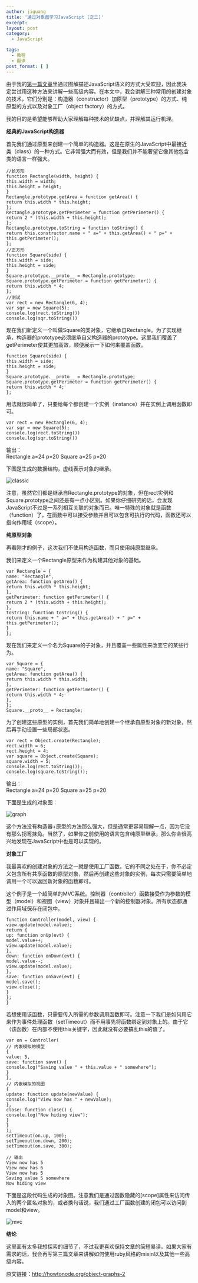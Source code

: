 ```yaml
---
author: jiguang
title: '通过对象图学习JavaScript [之二]'
excerpt:
layout: post
category:
  - JavaScript

tags:
  - 教程
  - 翻译
post_format: [ ]
---
```

由于我的[第一篇文章][1]里通过图解描述JavaScript语义的方式大受欢迎，因此我决定尝试用这种方法来讲解一些高级内容。在本文中，我会讲解三种常用的创建对象的技术，它们分别是：构造器（constructor）加原型（prototype）的方式、纯原型的方式以及对象工厂（object factory）的方式。

我的目的是希望能够帮助大家理解每种技术的优缺点，并理解其运行机理。

**经典的JavaScript构造器**

首先我们通过原型来创建一个简单的构造器。这是在原生的JavaScript中最接近类（class）的一种方式。它非常强大而有效，但是我们并不能奢望它像其他包含类的语言一样强大。

    //长方形
    function Rectangle(width, height) {
    this.width = width;
    this.height = height;
    }
    Rectangle.prototype.getArea = function getArea() {
    return this.width * this.height;
    };
    Rectangle.prototype.getPerimeter = function getPerimeter() {
    return 2 * (this.width + this.height);
    };
    Rectangle.prototype.toString = function toString() {
    return this.constructor.name + " a=" + this.getArea() + " p=" + this.getPerimeter();
    };
    //正方形
    function Square(side) {
    this.width = side;
    this.height = side;
    }
    Square.prototype.__proto__ = Rectangle.prototype;
    Square.prototype.getPerimeter = function getPerimeter() {
    return this.width * 4;
    };
    //测试
    var rect = new Rectangle(6, 4);
    var sqr = new Square(5);
    console.log(rect.toString())
    console.log(sqr.toString())

现在我们新定义一个叫做Square的类对象，它继承自Rectangle。为了实现继承，构造器的prototype必须继承自父构造器的prototype。这里我们覆盖了getPerimeter使其更加高效，顺便展示一下如何来覆盖函数。

    function Square(side) {
    this.width = side;
    this.height = side;
    }
    Square.prototype.__proto__ = Rectangle.prototype;
    Square.prototype.getPerimeter = function getPerimeter() {
    return this.width * 4;
    };

用法就很简单了，只要给每个都创建一个实例（instance）并在实例上调用函数即可。

    var rect = new Rectangle(6, 4);
    var sqr = new Square(5);
    console.log(rect.toString())
    console.log(sqr.toString())

输出：  
Rectangle a=24 p=20 Square a=25 p=20

下图是生成的数据结构，虚线表示对象的继承。

![classic][2]

注意，虽然它们都是继承自Rectangle.prototype的对象，但在rect实例和Square.prototype之间还是有一点小区别。如果你仔细研究的话，会发现JavaScript不过是一系列相互关联的对象而已。唯一特殊的对象就是函数（function）了，在函数中可以接受参数并且可以包含可执行的代码，函数还可以指向作用域（scope）。

**纯原型对象**

再看刚才的例子，这次我们不使用构造函数，而只使用纯原型继承。

我们来定义一个Rectangle原型来作为构建其他对象的基础。

    var Rectangle = {
    name: "Rectangle",
    getArea: function getArea() {
    return this.width * this.height;
    },
    getPerimeter: function getPerimeter() {
    return 2 * (this.width + this.height);
    },
    toString: function toString() {
    return this.name + " a=" + this.getArea() + " p=" + this.getPerimeter();
    }
    };

现在我们来定义一个名为Square的子对象，并且覆盖一些属性来改变它的某些行为。

    var Square = {
    name: "Square",
    getArea: function getArea() {
    return this.width * this.width;
    },
    getPerimeter: function getPerimeter() {
    return this.width * 4;
    },
    };
    Square.__proto__ = Rectangle;

为了创建这些原型的实例，首先我们简单地创建一个继承自原型对象的新对象，然后再手动设置一些局部状态。

    var rect = Object.create(Rectangle);
    rect.width = 6;
    rect.height = 4;
    var square = Object.create(Square);
    square.width = 5;
    console.log(rect.toString());
    console.log(square.toString());

输出：  
Rectangle a=24 p=20 Square a=25 p=20

下面是生成的对象图：

![graph][3]

这个方法没有构造器+原型的方法那么强大，但是通常更容易理解一点，因为它没有那么拐弯抹角。当然了，如果你之前使用的语言包含纯原型继承，那么你会很高兴地发现在JavaScript中也是可以实现的。

**对象工厂**

我最喜欢的创建对象的方法之一就是使用工厂函数。它的不同之处在于，你不必定义包含所有共享函数的原型对象，然后再创建这些对象的实例，每次只需要简单地调用一个可以返回新对象的函数即可。

这个例子是一个超简单的MVC系统。控制器（controller）函数接受作为参数的模型（model）和视图（view）对象并且输出一个新的控制器对象。所有状态都通过作用域保存在闭包中。

    function Controller(model, view) {
    view.update(model.value);
    return {
    up: function onUp(evt) {
    model.value++;
    view.update(model.value);
    },
    down: function onDown(evt) {
    model.value--;
    view.update(model.value);
    },
    save: function onSave(evt) {
    model.save();
    view.close();
    }
    };
    }

若想使用该函数，只需要传入所需的参数调用函数即可。注意一下我们是如何用它来作为事件处理函数（setTimeout）而不用事先将函数绑定到对象上的。由于它（该函数）在内部不使用this关键字，因此就没有必要搞乱this的值了。

    var on = Controller(
    // 内嵌模拟的模型
    {
    value: 5,
    save: function save() {
    console.log("Saving value " + this.value + " somewhere");
    }
    },
    // 内嵌模拟的视图
    {
    update: function update(newValue) {
    console.log("View now has " + newValue);
    },
    close: function close() {
    console.log("Now hiding view");
    }
    }
    );
    setTimeout(on.up, 100);
    setTimeout(on.down, 200);
    setTimeout(on.save, 300);

    // 输出
    View now has 5
    View now has 6
    View now has 5
    Saving value 5 somewhere
    Now hiding view

下面是这段代码生成的对象图。注意我们是通过函数隐藏的[scope]属性来访问传入的两个匿名对象的，或者换句话说，我们通过工厂函数创建的闭包可以访问到model和view。

![mvc][4]

**结论**

这里面有太多我想探索的细节了，不过我更喜欢保持文章的简短易读。如果大家有需求的话，我会再写第三篇文章来讲解如何使用ruby风格的mixin以及其他一些高级内容。

原文链接：<http://howtonode.org/object-graphs-2>

 [1]: http://jiguang.github.com/index.php/2012/02/learning-javascript-with-object-graphs/
 [2]: http://jiguang.github.com/content/uploads/2012/02/classic.png "classic.png"
 [3]: http://jiguang.github.com/content/uploads/2012/02/graph.png "graph.png"
 [4]: http://jiguang.github.com/content/uploads/2012/02/mvc.png "mvc.png"